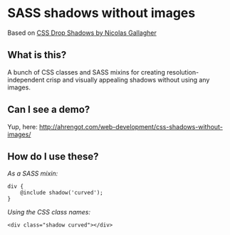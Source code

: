 # SASS shadows without images
Based on [CSS Drop Shadows by Nicolas Gallagher](http://nicolasgallagher.com/css-drop-shadows-without-images/)

## What is this?
A bunch of CSS classes and SASS mixins for creating resolution-independent crisp and visually appealing shadows without using any images.

## Can I see a demo?
Yup, here: http://ahrengot.com/web-development/css-shadows-without-images/

## How do I use these?
*As a SASS mixin:*
    
    div {
        @include shadow('curved');
    }

*Using the CSS class names:*
    
    <div class="shadow curved"></div>
